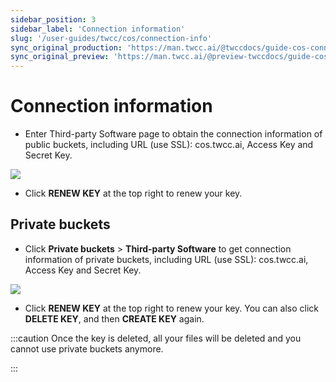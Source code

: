 ```yaml
---
sidebar_position: 3
sidebar_label: 'Connection information'
slug: '/user-guides/twcc/cos/connection-info'
sync_original_production: 'https://man.twcc.ai/@twccdocs/guide-cos-connect-info-zh' 
sync_original_preview: 'https://man.twcc.ai/@preview-twccdocs/guide-cos-connect-info-zh'
---
```


# Connection information

- Enter Third-party Software page to obtain the connection information of public buckets, including URL (use SSL): cos.twcc.ai, Access Key and Secret Key.


![](https://cos.twcc.ai/SYS-MANUAL/uploads/upload_45bb0cdc52fc7d26afcefa387db2ff90.png)


- Click **RENEW KEY** at the top right to renew your key.


## Private buckets

- Click **Private buckets** > **Third-party Software** to get connection information of private buckets, including URL (use SSL): cos.twcc.ai, Access Key and Secret Key.

![](https://cos.twcc.ai/SYS-MANUAL/uploads/upload_283077038d21de247f3277c58f25923a.png)


- Click **RENEW KEY** at the top right to renew your key. You can also click **DELETE KEY**, and then **CREATE KEY** again.

:::caution
Once the key is deleted, all your files will be deleted and you cannot use private buckets anymore.


:::
